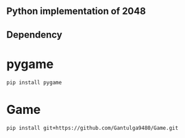 ## Python implementation of 2048

## Dependency
# pygame
    pip install pygame
# Game
    pip install git+https://github.com/Gantulga9480/Game.git